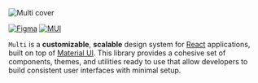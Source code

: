 <img src="https://storage.googleapis.com/fermi-static-public-i602vo3ia2xahyxjwfue/multi-repo-cover.png" alt="Multi cover" >

[![Figma](https://img.shields.io/badge/Figma-F24E1E?style=for-the-badge&logo=figma&logoColor=white)](https://www.figma.com/design/utT32w0P6SLGau5Hub6xzo/Multi---Design-System?node-id=0-1&node-type=canvas&t=5o2ZW8hufmY7Ekps-0)
[![MUI](https://img.shields.io/badge/MUI-%230081CB.svg?style=for-the-badge&logo=mui&logoColor=white)](https://mui.com/)

`Multi` is a **customizable**, **scalable** design system for [React](https://es.react.dev/) applications, built on top of [Material UI](https://mui.com/material-ui/). This library provides a cohesive set of components, themes, and utilities ready to use that allow developers to build consistent user interfaces with minimal setup.
